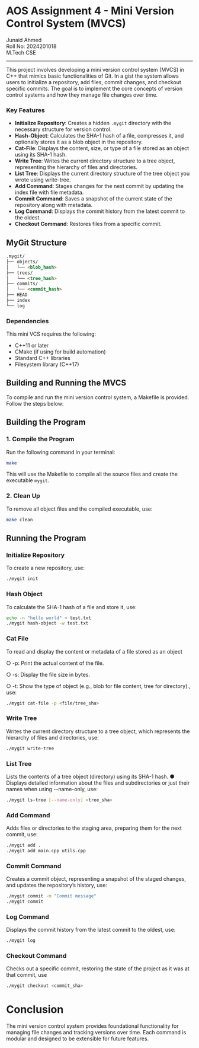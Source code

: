# AOS Assignment 4 - Mini Version Control System (MVCS)

Junaid Ahmed  
Roll No: 2024201018  
M.Tech CSE  

---

This project involves developing a mini version control system (MVCS) in C++ that mimics basic functionalities of Git. In a gist the system allows users to initialize a repository, add files, commit changes, and checkout specific commits. The goal is to implement the core concepts of version control systems and how they manage file changes over time.

### Key Features

- **Initialize Repository**: Creates a hidden `.mygit` directory with the necessary structure for version control.
- **Hash-Object**: Calculates the SHA-1 hash of a file, compresses it, and optionally stores it as a blob object in the repository.
- **Cat-File**: Displays the content, size, or type of a file stored as an object using its SHA-1 hash.
- **Write Tree**: Writes the current directory structure to a tree object, representing the hierarchy of files and directories.
- **List Tree**: Displays the current directory structure of the tree object you wrote using write-tree.
- **Add Command**: Stages changes for the next commit by updating the index file with file metadata.
- **Commit Command**: Saves a snapshot of the current state of the repository along with metadata.
- **Log Command**: Displays the commit history from the latest commit to the oldest.
- **Checkout Command**: Restores files from a specific commit.

## MyGit Structure
```markdown
.mygit/
├── objects/
│   └── <blob_hash>
├── trees/
│   └── <tree_hash>
├── commits/
│   └── <commit_hash>
├── HEAD
├── index
└── log
```
### Dependencies

This mini VCS requires the following:

- C++11 or later
- CMake (if using for build automation)
- Standard C++ libraries
- Filesystem library (C++17)

## Building and Running the MVCS

To compile and run the mini version control system, a Makefile is provided. Follow the steps below:

## Building the Program


### 1. Compile the Program
Run the following command in your terminal:
```bash
make
```
This will use the Makefile to compile all the source files and create the executable `mygit`.

### 2. Clean Up
To remove all object files and the compiled executable, use:
```bash
make clean
```

## Running the Program

### Initialize Repository
To create a new repository, use:
```bash
./mygit init
```

### Hash Object
To calculate the SHA-1 hash of a file and store it, use:
```bash
echo -n "hello world" > test.txt
./mygit hash-object -w test.txt
```

### Cat File
To read and display the content or metadata of a file stored as an object

○ -p: Print the actual content of the file.

○ -s: Display the file size in bytes.

○ -t: Show the type of object (e.g., blob for file content, tree for directory)., use:
```bash
./mygit cat-file -p <file/tree_sha>
```

### Write Tree
Writes the current directory structure to a tree object, which represents the hierarchy
of files and directories, use:
```bash
./mygit write-tree
```
### List Tree
Lists the contents of a tree object (directory) using its SHA-1 hash.
● Displays detailed information about the files and subdirectories or just their names when
using --name-only, use:
```bash
./mygit ls-tree [--name-only] <tree_sha>
```

### Add Command
Adds files or directories to the staging area, preparing them for the next commit, use:
```bash
./mygit add .
./mygit add main.cpp utils.cpp
```

### Commit Command
Creates a commit object, representing a snapshot of the staged changes, and
updates the repository’s history, use:
```bash
./mygit commit -m "Commit message"
./mygit commit
```

### Log Command
Displays the commit history from the latest commit to the oldest, use:
```bash
./mygit log
```

### Checkout Command
Checks out a specific commit, restoring the state of the project as it was at that
commit, use
```bash
./mygit checkout <commit_sha>
```

# Conclusion

The mini version control system provides foundational functionality for managing file changes and tracking versions over time. Each command is modular and designed to be extensible for future features.